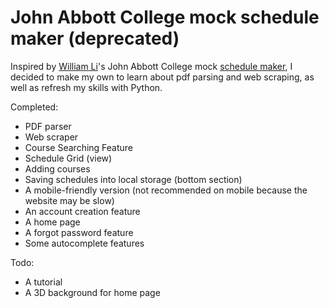 # John Abbott College mock schedule maker (deprecated)

Inspired by [William Li](https://github.com/willi-li-am)'s John Abbott College mock [schedule maker](https://github.com/willi-li-am/jac-schedule), I decided to make my own to learn about pdf parsing and web scraping, as well as refresh my skills with Python.

Completed:

- PDF parser
- Web scraper
- Course Searching Feature
- Schedule Grid (view)
- Adding courses
- Saving schedules into local storage (bottom section)
- A mobile-friendly version (not recommended on mobile because the website may be slow)
- An account creation feature
- A home page
- A forgot password feature
- Some autocomplete features

Todo:

- A tutorial
- A 3D background for home page
